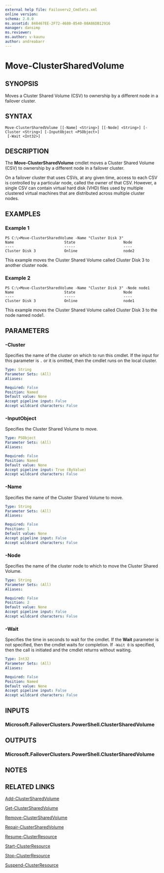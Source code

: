 ```yaml
---
external help file: Failoverv2_Cmdlets.xml
online version: 
schema: 2.0.0
ms.assetid: 848467EE-2F72-4680-8540-08A86DB12916
manager: dansimp
ms.reviewer:
ms.author: v-kaunu
author: andreabarr
---
```


# Move-ClusterSharedVolume

## SYNOPSIS
Moves a Cluster Shared Volume (CSV) to ownership by a different node in a failover cluster.

## SYNTAX

```
Move-ClusterSharedVolume [[-Name] <String>] [[-Node] <String>] [-Cluster <String>] [-InputObject <PSObject>]
 [-Wait <Int32>]
```

## DESCRIPTION
The **Move-ClusterSharedVolume** cmdlet moves a Cluster Shared Volume (CSV) to ownership by a different node in a failover cluster.

On a failover cluster that uses CSVs, at any given time, access to each CSV is controlled by a particular node, called the owner of that CSV.
However, a single CSV can contain virtual hard disk (VHD) files used by multiple clustered virtual machines that are distributed across multiple cluster nodes.

## EXAMPLES

### Example 1
```
PS C:\>Move-ClusterSharedVolume -Name "Cluster Disk 3"
Name                       State                      Node 
----                       -----                      ---- 
Cluster Disk 3             Online                     node2
```

This example moves the Cluster Shared Volume called Cluster Disk 3 to another cluster node.

### Example 2
```
PS C:\>Move-ClusterSharedVolume -Name "Cluster Disk 3" -Node node1
Name                       State                      Node 
----                       -----                      ---- 
Cluster Disk 3             Online                     node1
```

This example moves the Cluster Shared Volume called Cluster Disk 3 to the node named node1.

## PARAMETERS

### -Cluster
Specifies the name of the cluster on which to run this cmdlet.
If the input for this parameter is `.` or it is omitted, then the cmdlet runs on the local cluster.

```yaml
Type: String
Parameter Sets: (All)
Aliases: 

Required: False
Position: Named
Default value: None
Accept pipeline input: False
Accept wildcard characters: False
```

### -InputObject
Specifies the Cluster Shared Volume to move.

```yaml
Type: PSObject
Parameter Sets: (All)
Aliases: 

Required: False
Position: Named
Default value: None
Accept pipeline input: True (ByValue)
Accept wildcard characters: False
```

### -Name
Specifies the name of the Cluster Shared Volume to move.

```yaml
Type: String
Parameter Sets: (All)
Aliases: 

Required: False
Position: 1
Default value: None
Accept pipeline input: False
Accept wildcard characters: False
```

### -Node
Specifies the name of the cluster node to which to move the Cluster Shared Volume.

```yaml
Type: String
Parameter Sets: (All)
Aliases: 

Required: False
Position: 2
Default value: None
Accept pipeline input: False
Accept wildcard characters: False
```

### -Wait
Specifies the time in seconds to wait for the cmdlet.
If the **Wait** parameter is not specified, then the cmdlet waits for completion.
If `-Wait 0` is specified, then the call is initiated and the cmdlet returns without waiting.

```yaml
Type: Int32
Parameter Sets: (All)
Aliases: 

Required: False
Position: Named
Default value: None
Accept pipeline input: False
Accept wildcard characters: False
```

## INPUTS

### Microsoft.FailoverClusters.PowerShell.ClusterSharedVolume

## OUTPUTS

### Microsoft.FailoverClusters.PowerShell.ClusterSharedVolume

## NOTES

## RELATED LINKS

[Add-ClusterSharedVolume](./Add-ClusterSharedVolume.md)

[Get-ClusterSharedVolume](./Get-ClusterSharedVolume.md)

[Remove-ClusterSharedVolume](./Remove-ClusterSharedVolume.md)

[Repair-ClusterSharedVolume](./Repair-ClusterSharedVolume.md)

[Resume-ClusterResource](./Resume-ClusterResource.md)

[Start-ClusterResource](./Start-ClusterResource.md)

[Stop-ClusterResource](./Stop-ClusterResource.md)

[Suspend-ClusterResource](./Suspend-ClusterResource.md)

